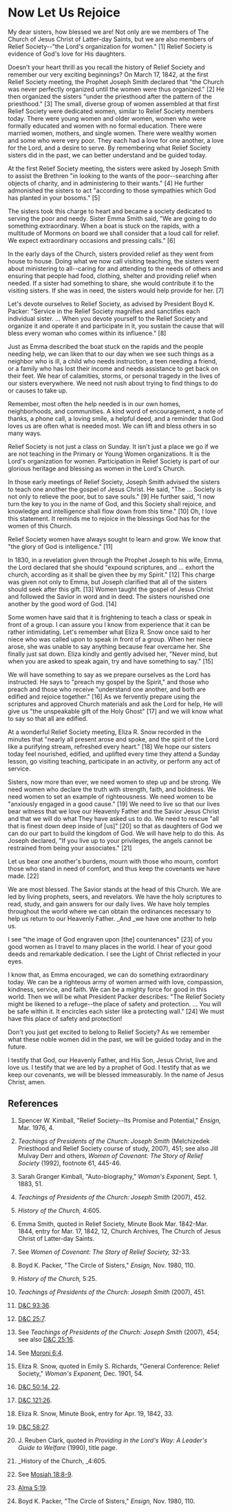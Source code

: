 # Now Let Us Rejoice

My dear sisters, how blessed we are! Not only are we members of The Church of
Jesus Christ of Latter-day Saints, but we are also members of Relief
Society--"the Lord's organization for women." [1]  Relief Society is evidence
of God's love for His daughters.

Doesn't your heart thrill as you recall the history of Relief Society and
remember our very exciting beginnings? On March 17, 1842, at the first Relief
Society meeting, the Prophet Joseph Smith declared that "the Church was never
perfectly organized until the women were thus organized." [2]  He then
organized the sisters "under the priesthood after the pattern of the
priesthood." [3]  The small, diverse group of women assembled at that first
Relief Society were dedicated women, similar to Relief Society members today.
There were young women and older women, women who were formally educated and
women with no formal education. There were married women, mothers, and single
women. There were wealthy women and some who were very poor. They each had a
love for one another, a love for the Lord, and a desire to serve. By
remembering what Relief Society sisters did in the past, we can better
understand and be guided today.

At the first Relief Society meeting, the sisters were asked by Joseph Smith to
assist the Brethren "in looking to the wants of the poor--searching after
objects of charity, and in administering to their wants." [4]  He further
admonished the sisters to act "according to those sympathies which God has
planted in your bosoms." [5]

The sisters took this charge to heart and became a society dedicated to
serving the poor and needy. Sister Emma Smith said, "We are going to do
something extraordinary. When a boat is stuck on the rapids, with a multitude
of Mormons on board we shall consider that a loud call for relief. We expect
extraordinary occasions and pressing calls." [6]

In the early days of the Church, sisters provided relief as they went from
house to house. Doing what we now call visiting teaching, the sisters went
about ministering to all--caring for and attending to the needs of others and
ensuring that people had food, clothing, shelter and providing relief when
needed. If a sister had something to share, she would contribute it to the
visiting sisters. If she was in need, the sisters would help provide for her.
[7]

Let's devote ourselves to Relief Society, as advised by President Boyd K.
Packer: "Service in the Relief Society magnifies and sanctifies each
individual sister. ... When you devote yourself to the Relief Society and
organize it and operate it and participate in it, you sustain the cause that
will bless every woman who comes within its influence." [8]

Just as Emma described the boat stuck on the rapids and the people needing
help, we can liken that to our day when we see such things as a neighbor who
is ill, a child who needs instruction, a teen needing a friend, or a family
who has lost their income and needs assistance to get back on their feet. We
hear of calamities, storms, or personal tragedy in the lives of our sisters
everywhere. We need not rush about trying to find things to do or causes to
take up.

Remember, most often the help needed is in our own homes, neighborhoods, and
communities. A kind word of encouragement, a note of thanks, a phone call, a
loving smile, a helpful deed, and a reminder that God loves us are often what
is needed most. We can lift and bless others in so many ways.

Relief Society is not just a class on Sunday. It isn't just a place we go if
we are not teaching in the Primary or Young Women organizations. It is the
Lord's organization for women. Participation in Relief Society is part of our
glorious heritage and blessing as women in the Lord's Church.

In those early meetings of Relief Society, Joseph Smith advised the sisters to
teach one another the gospel of Jesus Christ. He said, "The ... Society is not
only to relieve the poor, but to save souls." [9]  He further said, "I now
turn the key to you in the name of God, and this Society shall rejoice, and
knowledge and intelligence shall flow down from this time." [10]  Oh, I love
this statement. It reminds me to rejoice in the blessings God has for the
women of this Church.

Relief Society women have always sought to learn and grow. We know that "the
glory of God is intelligence." [11]

In 1830, in a revelation given through the Prophet Joseph to his wife, Emma,
the Lord declared that she should "expound scriptures, and ... exhort the
church, according as it shall be given thee by my Spirit." [12]  This charge
was given not only to Emma, but Joseph clarified that all of the sisters
should seek after this gift. [13]  Women taught the gospel of Jesus Christ and
followed the Savior in word and in deed. The sisters nourished one another by
the good word of God. [14]

Some women have said that it is frightening to teach a class or speak in front
of a group. I can assure you I know from experience that it can be rather
intimidating. Let's remember what Eliza R. Snow once said to her niece who was
called upon to speak in front of a group. When her niece arose, she was unable
to say anything because fear overcame her. She finally just sat down. Eliza
kindly and gently advised her, "Never mind, but when you are asked to speak
again, try and have something to say." [15]

We will have something to say as we prepare ourselves as the Lord has
instructed. He says to "preach my gospel by the Spirit," and those who preach
and those who receive "understand one another, and both are edified and
rejoice together." [16]  As we fervently prepare using the scriptures and
approved Church materials and ask the Lord for help, He will give us "the
unspeakable gift of the Holy Ghost" [17]  and we will know what to say so that
all are edified.

At a wonderful Relief Society meeting, Eliza R. Snow recorded in the minutes
that "nearly all present arose and spoke, and the spirit of the Lord like a
purifying stream, refreshed every heart." [18]  We hope our sisters today feel
nourished, edified, and uplifted every time they attend a Sunday lesson, go
visiting teaching, participate in an activity, or perform any act of service.

Sisters, now more than ever, we need women to step up and be strong. We need
women who declare the truth with strength, faith, and boldness. We need women
to set an example of righteousness. We need women to be "anxiously engaged in
a good cause." [19]  We need to live so that our lives bear witness that we
love our Heavenly Father and the Savior Jesus Christ and that we will do what
They have asked us to do. We need to rescue "all that is finest down deep
inside of [us]" [20]  so that as daughters of God we can do our part to build
the kingdom of God. We will have help to do this. As Joseph declared, "If you
live up to your privileges, the angels cannot be restrained from being your
associates." [21]

Let us bear one another's burdens, mourn with those who mourn, comfort those
who stand in need of comfort, and thus keep the covenants we have made. [22]

We are most blessed. The Savior stands at the head of this Church. We are led
by living prophets, seers, and revelators. We have the holy scriptures to
read, study, and gain answers for our daily lives. We have holy temples
throughout the world where we can obtain the ordinances necessary to help us
return to our Heavenly Father. _And _we have one another to help us.

I see "the image of God engraven upon [the] countenances" [23]  of you good
women as I travel to many places in the world. I hear of your good deeds and
remarkable dedication. I see the Light of Christ reflected in your eyes.

I know that, as Emma encouraged, we can do something extraordinary today. We
can be a righteous army of women armed with love, compassion, kindness,
service, and faith. We can be a mighty force for good in this world. Then we
will be what President Packer describes: "The Relief Society might be likened
to a refuge--the place of safety and protection. ... You will be safe within it.
It encircles each sister like a protecting wall." [24]  We must have this
place of safety and protection!

Don't you just get excited to belong to Relief Society? As we remember what
these noble women did in the past, we will be guided today and in the future.

I testify that God, our Heavenly Father, and His Son, Jesus Christ, live and
love us. I testify that we are led by a prophet of God. I testify that as we
keep our covenants, we will be blessed immeasurably. In the name of Jesus
Christ, amen.

## References

  1.  Spencer W. Kimball, "Relief Society--Its Promise and Potential," _Ensign,_ Mar. 1976, 4.

  2.   _Teachings of Presidents of the Church: Joseph Smith_ (Melchizedek Priesthood and Relief Society course of study, 2007), 451; see also Jill Mulvay Derr and others, _Women of Covenant: The Story of Relief Society_ (1992), footnote 61, 445-46.

  3.  Sarah Granger Kimball, "Auto-biography," _Woman's Exponent,_ Sept. 1, 1883, 51.

  4.   _Teachings of Presidents of the Church: Joseph Smith_ (2007), 452.

  5.   _History of the Church,_ 4:605.

  6.  Emma Smith, quoted in Relief Society, Minute Book Mar. 1842-Mar. 1844, entry for Mar. 17, 1842, 12, Church Archives, The Church of Jesus Christ of Latter-day Saints.

  7.  See _Women of Covenant: The Story of Relief Society,_ 32-33.

  8.  Boyd K. Packer, "The Circle of Sisters," _Ensign,_ Nov. 1980, 110.

  9.   _History of the Church,_ 5:25.

  10.   _Teachings of Presidents of the Church: Joseph Smith_ (2007), 451.

  11.   [D&amp;C 93:36](https://www.lds.org/scriptures/dc-testament/dc/93.36?lang=eng#35).

  12.   [D&amp;C 25:7](https://www.lds.org/scriptures/dc-testament/dc/25.7?lang=eng#6).

  13.  See _Teachings of Presidents of the Church: Joseph Smith_ (2007), 454; see also [D&amp;C 25:16](https://www.lds.org/scriptures/dc-testament/dc/25.16?lang=eng#15).

  14.  See [Moroni 6:4](https://www.lds.org/scriptures/bofm/moro/6.4?lang=eng#3).

  15.  Eliza R. Snow, quoted in Emily S. Richards, "General Conference: Relief Society," _Woman's Exponent,_ Dec. 1901, 54.

  16.   [D&amp;C 50:14, 22](https://www.lds.org/scriptures/dc-testament/dc/50.14%2C22?lang=eng#13).

  17.   [D&amp;C 121:26](https://www.lds.org/scriptures/dc-testament/dc/121.26?lang=eng#25).

  18.  Eliza R. Snow, Minute Book, entry for Apr. 19, 1842, 33.

  19.   [D&amp;C 58:27](https://www.lds.org/scriptures/dc-testament/dc/58.27?lang=eng#26).

  20.  J. Reuben Clark, quoted in _Providing in the Lord's Way: A Leader's Guide to Welfare_ (1990), title page.

  21.   _History of the Church, _4:605.

  22.  See [Mosiah 18:8-9](https://www.lds.org/scriptures/bofm/mosiah/18.8-9?lang=eng#7).

  23.   [Alma 5:19](https://www.lds.org/scriptures/bofm/alma/5.19?lang=eng#18).

  24.  Boyd K. Packer, "The Circle of Sisters," _Ensign,_ Nov. 1980, 110.

